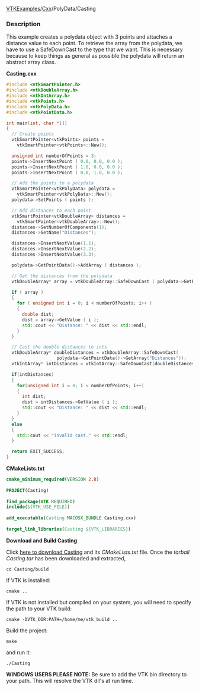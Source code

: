 [VTKExamples](/index/)/[Cxx](/Cxx)/PolyData/Casting

### Description
This example creates a polydata object with 3 points and attaches a distance value to each point. To retrieve the array from the polydata, we have to use a SafeDownCast to the type that we want. This is necessary because to keep things as general as possible the polydata will return an abstract array class.

**Casting.cxx**
```c++
#include <vtkSmartPointer.h>
#include <vtkDoubleArray.h>
#include <vtkIntArray.h>
#include <vtkPoints.h>
#include <vtkPolyData.h>
#include <vtkPointData.h>

int main(int, char *[])
{
  // Create points
  vtkSmartPointer<vtkPoints> points =
    vtkSmartPointer<vtkPoints>::New();

  unsigned int numberOfPoints = 3;
  points->InsertNextPoint ( 0.0, 0.0, 0.0 );
  points->InsertNextPoint ( 1.0, 0.0, 0.0 );
  points->InsertNextPoint ( 0.0, 1.0, 0.0 );

  // Add the points to a polydata
  vtkSmartPointer<vtkPolyData> polydata =
    vtkSmartPointer<vtkPolyData>::New();
  polydata->SetPoints ( points );

  // Add distances to each point
  vtkSmartPointer<vtkDoubleArray> distances =
    vtkSmartPointer<vtkDoubleArray>::New();
  distances->SetNumberOfComponents(1);
  distances->SetName("Distances");

  distances->InsertNextValue(1.1);
  distances->InsertNextValue(2.2);
  distances->InsertNextValue(3.3);

  polydata->GetPointData()->AddArray ( distances );

  // Get the distances from the polydata
  vtkDoubleArray* array = vtkDoubleArray::SafeDownCast ( polydata->GetPointData()->GetArray ( "Distances" ) );

  if ( array )
  {
    for ( unsigned int i = 0; i < numberOfPoints; i++ )
    {
      double dist;
      dist = array->GetValue ( i );
      std::cout << "Distance: " << dist << std::endl;
    }
  }

  // Cast the double distances to ints
  vtkDoubleArray* doubleDistances = vtkDoubleArray::SafeDownCast(
                   polydata->GetPointData()->GetArray("Distances"));
  vtkIntArray* intDistances = vtkIntArray::SafeDownCast(doubleDistances);

  if(intDistances)
  {
    for(unsigned int i = 0; i < numberOfPoints; i++)
    {
      int dist;
      dist = intDistances->GetValue ( i );
      std::cout << "Distance: " << dist << std::endl;
    }
  }
  else
  {
    std::cout << "invalid cast." << std::endl;
  }

  return EXIT_SUCCESS;
}
```
**CMakeLists.txt**
```cmake
cmake_minimum_required(VERSION 2.8)
 
PROJECT(Casting)
 
find_package(VTK REQUIRED)
include(${VTK_USE_FILE})
 
add_executable(Casting MACOSX_BUNDLE Casting.cxx)
 
target_link_libraries(Casting ${VTK_LIBRARIES})
```

**Download and Build Casting**

Click [here to download Casting](https://github.com/lorensen/VTKWikiExamplesTarballs/raw/master/Casting.tar) and its *CMakeLists.txt* file.
Once the *tarball Casting.tar* has been downloaded and extracted,
```
cd Casting/build 
```
If VTK is installed:
```
cmake ..
```
If VTK is not installed but compiled on your system, you will need to specify the path to your VTK build:
```
cmake -DVTK_DIR:PATH=/home/me/vtk_build ..
```
Build the project:
```
make
```
and run it:
```
./Casting
```
**WINDOWS USERS PLEASE NOTE:** Be sure to add the VTK bin directory to your path. This will resolve the VTK dll's at run time.

